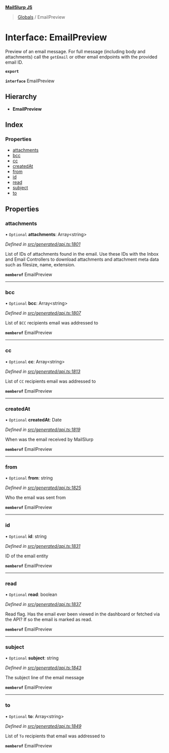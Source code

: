 **[MailSlurp JS](../README.md)**

> [Globals](../README.md) / EmailPreview

# Interface: EmailPreview

Preview of an email message. For full message (including body and attachments) call the `getEmail` or other email endpoints with the provided email ID.

**`export`** 

**`interface`** EmailPreview

## Hierarchy

* **EmailPreview**

## Index

### Properties

* [attachments](emailpreview.md#attachments)
* [bcc](emailpreview.md#bcc)
* [cc](emailpreview.md#cc)
* [createdAt](emailpreview.md#createdat)
* [from](emailpreview.md#from)
* [id](emailpreview.md#id)
* [read](emailpreview.md#read)
* [subject](emailpreview.md#subject)
* [to](emailpreview.md#to)

## Properties

### attachments

• `Optional` **attachments**: Array\<string>

*Defined in [src/generated/api.ts:1801](https://github.com/mailslurp/mailslurp-client/blob/d7397d3/src/generated/api.ts#L1801)*

List of IDs of attachments found in the email. Use these IDs with the Inbox and Email Controllers to download attachments and attachment meta data such as filesize, name, extension.

**`memberof`** EmailPreview

___

### bcc

• `Optional` **bcc**: Array\<string>

*Defined in [src/generated/api.ts:1807](https://github.com/mailslurp/mailslurp-client/blob/d7397d3/src/generated/api.ts#L1807)*

List of `BCC` recipients email was addressed to

**`memberof`** EmailPreview

___

### cc

• `Optional` **cc**: Array\<string>

*Defined in [src/generated/api.ts:1813](https://github.com/mailslurp/mailslurp-client/blob/d7397d3/src/generated/api.ts#L1813)*

List of `CC` recipients email was addressed to

**`memberof`** EmailPreview

___

### createdAt

• `Optional` **createdAt**: Date

*Defined in [src/generated/api.ts:1819](https://github.com/mailslurp/mailslurp-client/blob/d7397d3/src/generated/api.ts#L1819)*

When was the email received by MailSlurp

**`memberof`** EmailPreview

___

### from

• `Optional` **from**: string

*Defined in [src/generated/api.ts:1825](https://github.com/mailslurp/mailslurp-client/blob/d7397d3/src/generated/api.ts#L1825)*

Who the email was sent from

**`memberof`** EmailPreview

___

### id

• `Optional` **id**: string

*Defined in [src/generated/api.ts:1831](https://github.com/mailslurp/mailslurp-client/blob/d7397d3/src/generated/api.ts#L1831)*

ID of the email entity

**`memberof`** EmailPreview

___

### read

• `Optional` **read**: boolean

*Defined in [src/generated/api.ts:1837](https://github.com/mailslurp/mailslurp-client/blob/d7397d3/src/generated/api.ts#L1837)*

Read flag. Has the email ever been viewed in the dashboard or fetched via the API? If so the email is marked as read.

**`memberof`** EmailPreview

___

### subject

• `Optional` **subject**: string

*Defined in [src/generated/api.ts:1843](https://github.com/mailslurp/mailslurp-client/blob/d7397d3/src/generated/api.ts#L1843)*

The subject line of the email message

**`memberof`** EmailPreview

___

### to

• `Optional` **to**: Array\<string>

*Defined in [src/generated/api.ts:1849](https://github.com/mailslurp/mailslurp-client/blob/d7397d3/src/generated/api.ts#L1849)*

List of `To` recipients that email was addressed to

**`memberof`** EmailPreview
